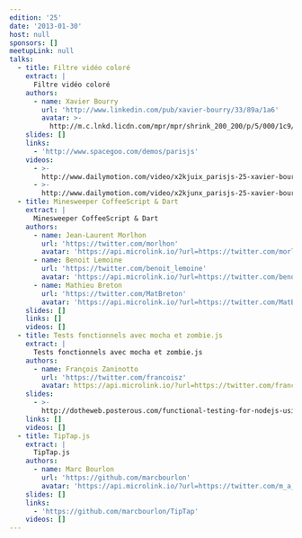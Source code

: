 ```yaml
---
edition: '25'
date: '2013-01-30'
host: null
sponsors: []
meetupLink: null
talks:
  - title: Filtre vidéo coloré
    extract: |
      Filtre vidéo coloré
    authors:
      - name: Xavier Bourry
        url: 'http://www.linkedin.com/pub/xavier-bourry/33/89a/1a6'
        avatar: >-
          http://m.c.lnkd.licdn.com/mpr/mpr/shrink_200_200/p/5/000/1c9/108/1b51032.jpg
    slides: []
    links:
      - 'http://www.spacegoo.com/demos/parisjs'
    videos:
      - >-
        http://www.dailymotion.com/video/x2kjuix_parisjs-25-xavier-bourry-filtre-video-colore-1-2_webcam
      - >-
        http://www.dailymotion.com/video/x2kjunx_parisjs-25-xavier-bourry-filtre-video-colore-2-2_webcam
  - title: Minesweeper CoffeeScript & Dart
    extract: |
      Minesweeper CoffeeScript & Dart
    authors:
      - name: Jean-Laurent Morlhon
        url: 'https://twitter.com/morlhon'
        avatar: 'https://api.microlink.io/?url=https://twitter.com/morlhon&embed=image.url'
      - name: Benoit Lemoine
        url: 'https://twitter.com/benoit_lemoine'
        avatar: 'https://api.microlink.io/?url=https://twitter.com/benoit_lemoine&embed=image.url'
      - name: Mathieu Breton
        url: 'https://twitter.com/MatBreton'
        avatar: 'https://api.microlink.io/?url=https://twitter.com/MatBreton&embed=image.url'
    slides: []
    links: []
    videos: []
  - title: Tests fonctionnels avec mocha et zombie.js
    extract: |
      Tests fonctionnels avec mocha et zombie.js
    authors:
      - name: François Zaninotto
        url: 'https://twitter.com/francoisz'
        avatar: https://api.microlink.io/?url=https://twitter.com/francoisz&embed=image.url
    slides:
      - >-
        http://dotheweb.posterous.com/functional-testing-for-nodejs-using-mocha-and
    links: []
    videos: []
  - title: TipTap.js
    extract: |
      TipTap.js
    authors:
      - name: Marc Bourlon
        url: 'https://github.com/marcbourlon'
        avatar: 'https://api.microlink.io/?url=https://twitter.com/m_a_r_c_b&embed=image.url'
    slides: []
    links:
      - 'https://github.com/marcbourlon/TipTap'
    videos: []
---
```


